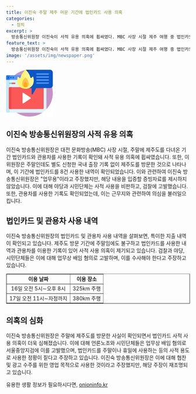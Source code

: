 ```yaml
---
title: 이진숙 주말 제주 머문 기간에 법인카드 사용 의혹
categories:
  - 정치
excerpt: >
  방송통신위원장 이진숙이 사적 유용 의혹에 휩싸였다. MBC 사장 시절 제주 여행 중 법인카드와 관용차를 사용한 기록이 확인돼, 이에 대한 입증은 없는 상황. 시민단체와 야당은 업무상 배임 혐의로 검찰에 고발했으며, 더불어민주당 의원실은 관련 자료를 확보하고 주장을 뒷받침하고 있다. 법인카드와 관용차 사용으로 사적 사용 의심이 커졌고, 이를 향한 비판과 고발이 이어지고 있다. (총 150자)
feature_text: >
  방송통신위원장 이진숙이 사적 유용 의혹에 휩싸였다. MBC 사장 시절 제주 여행 중 법인카드와 관용차를 사용한 기록이 확인돼, 이에 대한 입증은 없는 상황. 시민단체와 야당은 업무상 배임 혐의로 검찰에 고발했으며, 더불어민주당 의원실은 관련 자료를 확보하고 주장을 뒷받침하고 있다. 법인카드와 관용차 사용으로 사적 사용 의심이 커졌고, 이를 향한 비판과 고발이 이어지고 있다. (총 150자)
image: '/assets/img/newspaper.png'
---
```


<p><img src="/assets/img/news.png" alt="rentncar 속보" /></p>

<h2>이진숙 방송통신위원장의 사적 유용 의혹</h2>

<p data-ke-size="size16"> 이진숙 방송통신위원장은 대전 문화방송(MBC) 사장 시절, 주말에 제주도를 다녀온 기간 법인카드와 관용차를 사용한 기록이 확인돼 사적 유용 의혹에 휩싸였습니다. 또한, 이 위원장은 주말인데도 별도 신청한 국내 출장 기록 없이 제주도를 방문한 것으로 나타나며, 이 기간에 법인카드를 8건 사용한 내역이 확인되었습니다. 이와 관련하여 이진숙 방송통신위원장은 "업무용"이라고 주장했지만, 해당 내용을 입증할 증빙자료를 제시하지 않았습니다. 이에 대해 야당과 시민단체는 사적 사용을 비판하고, 검찰에 고발했습니다. 또한, 관용차를 사용한 기록도 확인되었는데, 이는 근무지와 관련하여 의심을 불러일으킵니다.</p>

<h2>법인카드 및 관용차 사용 내역</h2>

<p data-ke-size="size16">이진숙 방송통신위원장의 법인카드 및 관용차 사용 내역을 살펴보면, 특이한 지출 내역이 확인되고 있습니다. 제주도 방문 기간에 주말임에도 불구하고 법인카드를 사용한 내역과 관용차를 이용한 기록이 있어 사적 사용 의혹이 제기되고 있습니다. 검찰과 야당, 시민단체들은 이에 대해 업무상 배임 혐의로 고발하며, 이를 수사해야 한다고 주장하고 있습니다. </p>

<table style="width: 100%;" border="1">
<tbody>
<tr>
<td style="text-align: center; height: 17px;"><b>이용 날짜</b></td>
<td style="text-align: center; height: 17px;"><b>이용 장소</b></td>
</tr>
<tr>
<td style="text-align: center; height: 17px;">16일 오전 5시∼오후 8시</td>
<td style="text-align: center; height: 17px;">325km 주행</td>
</tr>
<tr>
<td style="text-align: center; height: 17px;">17일 오전 11시∼자정까지</td>
<td style="text-align: center; height: 17px;">380km 주행</td>
</tr>
</tbody>
</table>

<h2>의혹의 심화</h2>

<p data-ke-size="size16">이진숙 방송통신위원장은 주말에 제주도를 방문한 사실이 확인되면서 법인카드 사적 사용 의혹이 더욱 심해졌습니다. 이에 대해 언론노조와 시민단체들은 업무상 배임 혐의로 서울중앙지검에 이를 고발했으며, 법인카드를 주말이나 휴일에 사용하는 등의 사적 용도로 사용한 정황이 짙다고 주장하고 있습니다. 이진숙 방송통신위원장은 이에 대해 협찬 및 광고 수주를 위한 영업 목적으로 사용한 것이라고 주장했지만, 해당 주장이 재조명되고 있습니다.</p>
유용한 생활 정보가 필요하시다면, <a href="https://onioninfo.kr" rel="dofollow">onioninfo.kr</a>


